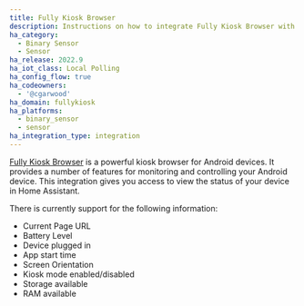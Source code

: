 ```yaml
---
title: Fully Kiosk Browser
description: Instructions on how to integrate Fully Kiosk Browser with Home Assistant
ha_category:
  - Binary Sensor
  - Sensor
ha_release: 2022.9
ha_iot_class: Local Polling
ha_config_flow: true
ha_codeowners:
  - '@cgarwood'
ha_domain: fullykiosk
ha_platforms:
  - binary_sensor
  - sensor
ha_integration_type: integration
---
```


[Fully Kiosk Browser](https://www.fully-kiosk.com) is a powerful kiosk browser for Android devices. It provides a number of features for monitoring and controlling your Android device. This integration gives you access to view the status of your device in Home Assistant.

There is currently support for the following information:

- Current Page URL
- Battery Level
- Device plugged in
- App start time
- Screen Orientation
- Kiosk mode enabled/disabled
- Storage available
- RAM available